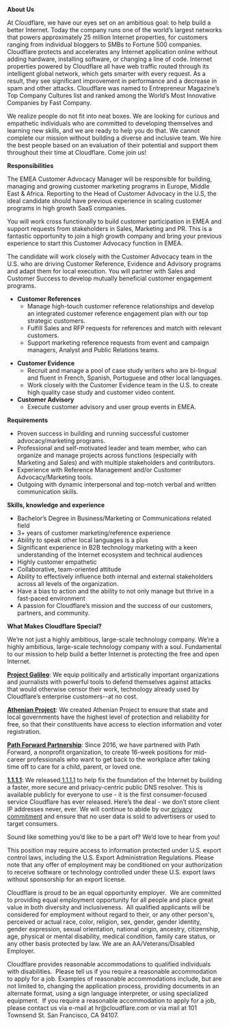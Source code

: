 <div class="content-intro">
	<div><strong>About Us</strong></div>
	<div>
		<p><span style="font-weight: 400;">At Cloudflare, we have our eyes set on an ambitious goal: to help build a better Internet. Today the company runs one of the world’s largest networks that powers approximately 25 million Internet properties, for customers ranging from individual bloggers to SMBs to Fortune 500 companies. Cloudflare protects and accelerates any Internet application online without adding hardware, installing software, or changing a line of code. Internet properties powered by Cloudflare all have web traffic routed through its intelligent global network, which gets smarter with every request. As a result, they see significant improvement in performance and a decrease in spam and other attacks. Cloudflare was named to Entrepreneur Magazine’s Top Company Cultures list and ranked among the World’s Most Innovative Companies by Fast Company.</span><span style="font-weight: 400;">&nbsp;</span></p>
		<p><span style="font-weight: 400;">We realize people do not fit into neat boxes. We are looking for curious and empathetic individuals who are committed to developing themselves and learning new skills, and we are ready to help you do that. We cannot complete our mission without building a diverse and inclusive team. We hire the best people based on an evaluation of their potential and support them throughout their time at Cloudflare. Come join us!&nbsp;</span></p>
	</div>
</div>
<p><strong>Responsibilities</strong></p>
<p><span style="font-weight: 400;">The EMEA Customer Advocacy Manager will be responsible for building, managing and growing customer marketing programs in Europe, Middle East &amp; Africa. Reporting to the Head of Customer Advocacy in the U.S, the ideal candidate should have previous experience in scaling customer programs in high growth SaaS companies.&nbsp;</span></p>
<p><span style="font-weight: 400;">You will work cross functionally to build customer participation in EMEA and support requests from stakeholders in Sales, Marketing and PR. </span><span style="font-weight: 400;">This is a fantastic opportunity to join a high growth company and bring your previous experience to start this Customer Advocacy function in EMEA.</span></p>
<p><span style="font-weight: 400;">The candidate will work closely with the Customer Advocacy team in the U.S. who are driving Customer Reference, Evidence and Advisory programs and adapt them for local execution. You will partner with Sales and Customer Success to develop mutually beneficial customer engagement programs.&nbsp;</span></p>
<ul>
	<li><strong>Customer References</strong>
		<ul>
			<li>Manage high-touch customer reference relationships and develop an integrated customer reference engagement plan with our top strategic customers.</li>
			<li>Fulfill Sales and RFP requests for references and match with relevant customers.</li>
			<li>Support marketing reference requests from event and campaign managers, Analyst and Public Relations teams.&nbsp;</li>
		</ul>
	</li>
</ul>
<ul>
	<li><strong>Customer Evidence</strong>
		<ul>
			<li><span style="font-weight: 400;">Recruit and manage a pool of case study writers who are bi-lingual and fluent in French, Spanish, Portuguese and other local languages.</span></li>
			<li><span style="font-weight: 400;">Work closely with the Customer Evidence team in the U.S. to create high quality case study and customer video content.</span></li>
		</ul>
	</li>
	<li><strong>Customer Advisory</strong>
		<ul>
			<li>Execute customer advisory and user group events in EMEA.</li>
		</ul>
	</li>
</ul>
<p><strong>Requirements</strong></p>
<ul>
	<li style="font-weight: 400;"><span style="font-weight: 400;">Proven success in building and running successful customer advocacy/marketing programs.</span></li>
	<li style="font-weight: 400;"><span style="font-weight: 400;">Professional and self-motivated leader and team member, who can organize and manage projects across functions (especially with Marketing and Sales) and with multiple stakeholders and contributors.</span></li>
	<li style="font-weight: 400;"><span style="font-weight: 400;">Experience with Reference Management and/or Customer Advocacy/Marketing tools.</span></li>
	<li style="font-weight: 400;"><span style="font-weight: 400;">Outgoing with dynamic interpersonal and top-notch verbal and written communication skills.</span></li>
</ul>
<p><strong>Skills, knowledge and experience</strong></p>
<ul>
	<li style="font-weight: 400;"><span style="font-weight: 400;">Bachelor’s Degree in Business/Marketing or Communications related field&nbsp;</span></li>
	<li style="font-weight: 400;"><span style="font-weight: 400;">3+ years of customer marketing/reference experience</span></li>
	<li style="font-weight: 400;"><span style="font-weight: 400;">Ability to speak other local languages is a plus</span></li>
	<li style="font-weight: 400;"><span style="font-weight: 400;">Significant experience in B2B technology marketing with a keen understanding of the Internet ecosystem and technical audiences&nbsp;&nbsp;</span></li>
	<li style="font-weight: 400;"><span style="font-weight: 400;">Highly customer empathetic&nbsp;</span></li>
	<li style="font-weight: 400;"><span style="font-weight: 400;">Collaborative, team-oriented attitude</span></li>
	<li style="font-weight: 400;"><span style="font-weight: 400;">Ability to effectively influence both internal and external stakeholders across all levels of the organization.</span></li>
	<li style="font-weight: 400;"><span style="font-weight: 400;">Have a bias to action and the ability to not only manage but thrive in a fast-paced environment</span></li>
	<li style="font-weight: 400;">A passion for Cloudflare’s mission and the success of our customers, partners, and community.</li>
</ul>
<div class="content-conclusion">
	<p><strong>What Makes Cloudflare Special?</strong></p>
	<p><span style="font-weight: 400;">We’re not just a highly ambitious, large-scale technology company. We’re a highly ambitious, large-scale technology company with a soul. Fundamental to our mission to help build a better Internet is protecting the free and open Internet.</span></p>
	<p><a href="https://blog.cloudflare.com/protecting-free-expression-online/"><strong>Project Galileo</strong></a><span style="font-weight: 400;">: We equip politically and artistically important organizations and journalists with powerful tools to defend themselves against attacks that would otherwise censor their work, technology already used by Cloudflare’s enterprise customers--at no cost.</span></p>
	<p><strong><a href="https://www.cloudflare.com/athenian/">Athenian Project</a></strong><span style="font-weight: 400;">: We created Athenian Project to ensure that state and local governments have the highest level of protection and reliability for free, so that their constituents have access to election information and voter registration.</span></p>
	<p><a href="https://blog.cloudflare.com/tag/path-forward/"><strong>Path Forward Partnership</strong></a><span style="font-weight: 400;">: Since 2016, we have partnered with Path Forward, a nonprofit organization, to create 16-week positions for mid-career professionals who want to get back to the workplace after taking time off to care for a child, parent, or loved one.</span></p>
	<p><a href="https://1.1.1.1/"><strong>1.1.1.1</strong></a><span style="font-weight: 400;">: We released</span><a href="https://1.1.1.1/"> <span style="font-weight: 400;">1.1.1.1</span></a><span style="font-weight: 400;"> to help fix the foundation of the Internet by building a faster, more secure and privacy-centric public DNS resolver. This is available publicly for everyone to use - it is the first consumer-focused service Cloudflare has ever released. Here’s the deal - we don’t store client IP addresses never, ever. We will continue to abide by our</span><a href="https://developers.cloudflare.com/1.1.1.1/privacy/public-dns-resolver"> privacy commitment</a><span style="font-weight: 400;"> and ensure that no user data is sold to advertisers or used to target consumers.</span></p>
	<p><span style="font-weight: 400;">Sound like something you’d like to be a part of? We’d love to hear from you!</span></p>
	<p><span style="font-weight: 400;">This position may require access to information protected under U.S. export control laws, including the U.S. Export Administration Regulations. Please note that any offer of employment may be conditioned on your authorization to receive software or technology controlled under these U.S. export laws without sponsorship for an export license.</span></p>
	<p><span style="font-weight: 400;">Cloudflare is proud to be an equal opportunity employer. &nbsp;We are committed to providing equal employment opportunity for all people and place great value in both diversity and inclusiveness. &nbsp;All qualified applicants will be considered for employment without regard to their, or any other person's, perceived or actual</span> <span style="font-weight: 400;">race, color, religion, sex, gender, gender identity, gender expression, sexual orientation, national origin, ancestry, citizenship, age, physical or mental disability, medical condition, family care status, or any other basis protected by law. </span><span style="font-weight: 400;">We are an AA/Veterans/Disabled Employer.</span></p>
	<p><span style="font-weight: 400;">Cloudflare provides reasonable accommodations to qualified individuals with disabilities. &nbsp;Please tell us if you require a reasonable accommodation to apply for a job. Examples of reasonable accommodations include, but are not limited to, changing the application process, providing documents in an alternate format, using a sign language interpreter, or using specialized equipment. &nbsp;If you require a reasonable accommodation to apply for a job, please contact us via e-mail at </span><span style="font-weight: 400;">hr@cloudflare.com</span><span style="font-weight: 400;"> or via mail at 101 Townsend St. San Francisco, CA 94107.</span></p>
</div>